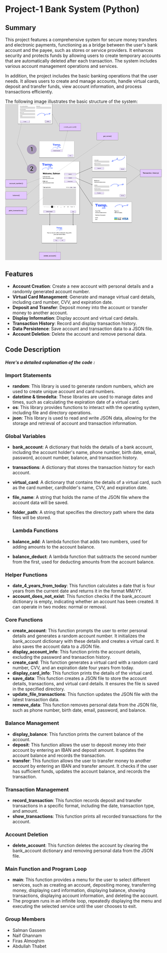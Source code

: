 # Project-1 Bank System  (Python)
## Summary
This project features a comprehensive system for secure money transfers and electronic payments, functioning as a bridge between the user's bank account and the payee, such as stores or service providers. It enhances security and protects funds by allowing users to create temporary accounts that are automatically deleted after each transaction. The system includes various account management operations and services.

In addition, the project includes the basic banking operations that the user needs. It allows users to create and manage accounts, handle virtual cards, deposit and transfer funds, view account information, and process transactions efficiently.

The following image illustrates the basic structure of the system:
<img src="https://github.com/AbdullahSoli/Project-1/blob/2f02bebe7f8a246162c2dde9cb1f78c37307bdea/Temp.%20Bank.png" alt="Project Overview" width="800" height="500"/>
## Features
- __Account Creation__: Create a new account with personal details and a randomly generated account number.
- __Virtual Card Management__: Generate and manage virtual card details, including card number, CVV, and expiration date.
- __Deposit and Transfer__: Deposit money into the account or transfer money to another account.
- __Display Information__: Display account and virtual card details.
- __Transaction History__: Record and display transaction history.
- __Data Persistence__: Save account and transaction data to a JSON file.
- __Account Deletion__: Delete the account and remove personal data.
## Code Description
#### _Here's a detailed explanation of the code :_ 
### Import Statements
- __random__: This library is used to generate random numbers, which are used to create unique account and card numbers.
- __datetime & timedelta__: These libraries are used to manage dates and times, such as calculating the expiration date of a virtual card.
- __os__: This library provides functions to interact with the operating system, including file and directory operations.
- __json__: This library is used to read and write JSON data, allowing for the storage and retrieval of account and transaction information.

### Global Variables
- __bank_account__: A dictionary that holds the details of a bank account, including the account holder's name, phone number, birth date, email, password, account number, balance, and transaction history.
- __transactions__: A dictionary that stores the transaction history for each account.
- __virtual_card__: A dictionary that contains the details of a virtual card, such as the card number, cardholder's name, CVV, and expiration date.
- __file_name__: A string that holds the name of the JSON file where the account data will be saved.
- __folder_path__: A string that specifies the directory path where the data files will be stored.

  ### Lambda Functions
- __balance_add__: A lambda function that adds two numbers, used for adding amounts to the account balance.
- __balance_deduct__: A lambda function that subtracts the second number from the first, used for deducting amounts from the account balance.

### Helper Functions
- __date_4_years_from_today__: This function calculates a date that is four years from the current date and returns it in the format MM/YY.
- __account_does_not_exist__: This function checks if the bank_account dictionary is empty, indicating whether an account has been created. It can operate in two modes: normal or removal.

### Core Functions
- __create_account__: This function prompts the user to enter personal details and generates a random account number. It initializes the bank_account dictionary with these details and creates a virtual card. It also saves the account data to a JSON file.
- __display_account_info__: This function prints the account details, excluding the password and transaction history.
- __create_card__: This function generates a virtual card with a random card number, CVV, and an expiration date four years from today.
- __display_card_info__: This function prints the details of the virtual card.
- __save_data__: This function creates a JSON file to store the account details, transactions, and virtual card details. It ensures the file is saved in the specified directory.
- __update_file_transactions__: This function updates the JSON file with the latest transaction data.
- __remove_data__: This function removes personal data from the JSON file, such as phone number, birth date, email, password, and balance.

### Balance Management
- __display_balance__: This function prints the current balance of the account.
- __deposit__: This function allows the user to deposit money into their account by entering an IBAN and deposit amount. It updates the account balance and records the transaction.
- __transfer__: This function allows the user to transfer money to another account by entering an IBAN and transfer amount. It checks if the user has sufficient funds, updates the account balance, and records the transaction.
### Transaction Management
- __record_transaction__: This function records deposit and transfer transactions in a specific format, including the date, transaction type, and amount.
- __show_transactions__: This function prints all recorded transactions for the account.
### Account Deletion
- __delete_account__: This function deletes the account by clearing the bank_account dictionary and removing personal data from the JSON file.
### Main Function and Program Loop
- __main__: This function provides a menu for the user to select different services, such as creating an account, depositing money, transferring money, displaying card information, displaying balance, showing transactions, displaying account information, and deleting the account.
- The program runs in an infinite loop, repeatedly displaying the menu and executing the selected service until the user chooses to exit.




### Group Members
- Salman Gassem
- Naif Ghannam
- Firas Almoqhim
- Abdullah Thabet
